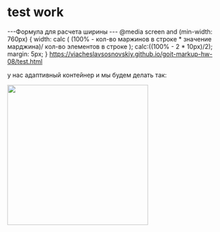 # test work
---Формула для расчета ширины ---
@media screen and (min-width: 760px) {
    width: calc (
        (100% - кол-во маржинов в строке * значение марджина)/ 
        кол-во элементов в строке
    );
    calc:((100% - 2 * 10px)/2);
    margin: 5px;
}
https://viacheslavsosnovskiy.github.io/goit-markup-hw-08/test.html

у нас адаптивный контейнер и мы будем делать так:
        <div class="thumb">
            <img 
                srcset="
                    img/img-2@1x.jpg 1x,
                    img/img-2@2x.jpg 2x
                " 
                src="img/img-2@1x.jpg" 
                alt=""
                width="320"/>
        </div>
